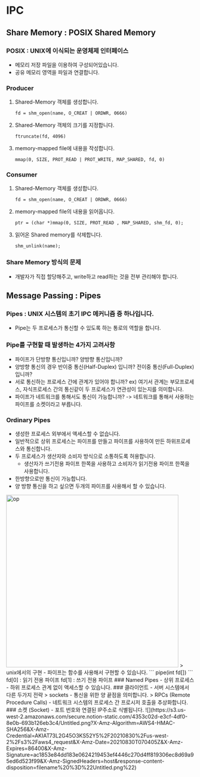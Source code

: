 # IPC
## Share Memory : POSIX Shared Memory
### POSIX : UNIX에 이식되는 운영체제 인터페이스
- 메모리 저장 파일을 이용하여 구성되어있습니다.
- 공유 메모리 영역을 파일과 연결합니다.
### Producer
1. Shared-Memory 객체를 생성합니다.
	```
	fd = shm_open(name, O_CREAT | ORDWR, 0666)
	```
2. Shared-Memory 객체의 크기를 지정합니다.
	```
	ftruncate(fd, 4096)
	```
3. memory-mapped file에 내용을 작성합니다.
	```
	mmap(0, SIZE, PROT_READ | PROT_WRITE, MAP_SHARED, fd, 0)
	```
### Consumer
1. Shared-Memory 객체를 생성합니다.
	```
	fd = shm_open(name, O_CREAT | ORDWR, 0666)
	```
2. memory-mapped file의 내용을 읽어옵니다.
	```
	ptr = (char *)mmap(0, SIZE, PROT_READ , MAP_SHARED, shm_fd, 0);
	```
3. 읽어온 Shared memory를 삭제합니다.
	```
	shm_unlink(name);
	```
### Share Memory 방식의 문제
- 개발자가 직접 할당해주고, write하고 read하는 것을 전부 관리해야 합니다.
## Message Passing : Pipes
### Pipes : UNIX 시스템의 초기 IPC 메커니즘 중 하나입니다.
- Pipe는 두 프로세스가 통신할 수 있도록 하는 통로의 역할을 합니다.
### Pipe를 구현할 때 발생하는 4가지 고려사항
- 파이프가 단방향 통신입니까? 양방향 통신입니까?
- 양방향 통신의 경우 반이중 통신(Half-Duplex) 입니까? 전이중 통신(Full-Duplex)입니까?
- 서로 통신하는 프로세스 간에 관계가 있어야 합니까?
ex) 여기서 관계는 부모프로세스, 자식프로세스 간의 통신같이 두 프로세스가 연관성이 있는지를 의미합니다.
- 파이프가 네트워크를 통해서도 통신이 가능합니까? -> 네트워크를 통해서 사용하는 파이프를 소켓이라고 부릅니다.
### Ordinary Pipes
- 생성한 프로세스 외부에서 액세스할 수 없습니다.
- 일반적으로 상위 프로세스는 파이프를 만들고 파이프를 사용하여 만든 하위프로세스와 통신합니다.
- 두 프로세스가 생산자와 소비자 방식으로 소통하도록 허용합니다.
	- 생산자가 쓰기전용 파이프 한쪽을 사용하고 소비자가 읽기전용 파이프 한쪽을 사용합니다.
- 한방향으로만 통신이 가능합니다.
- 양 방향 통신을 하고 싶으면 두개의 파이프를 사용해서 할 수 있습니다.
<img width="461" alt="op" src="https://user-images.githubusercontent.com/41960243/130849339-031213b0-492e-4b3a-bb7b-99c1339a8e11.PNG">
> unix에서의 구현
- 파이프는 함수를 사용해서 구현할 수 있습니다.
	```
	pipe(int fd[])
	```
	fd[0] : 읽기 전용 파이프
	fd[1] : 쓰기 전용 파이프
### Named Pipes
- 상위 프로세스 - 하위 프로세스 관계 없이 액세스할 수 있습니다.
### 클라이언트 - 서버 시스템에서 다른 두가지 전략
> sockets
	- 통신을 위한 양 끝점을 의미합니다.
> RPCs (Remote Procedure Calls)
	- 네트워크 시스템의 프로세스 간 프로시저 호출을 추상화합니다.
### 소켓 (Socket)
	- 포트 번호와 연결된 IP주소로 식별됩니다.
	![](https://s3.us-west-2.amazonaws.com/secure.notion-static.com/4353c02d-e3cf-4df0-8e0b-693b126eb3c4/Untitled.png?X-Amz-Algorithm=AWS4-HMAC-SHA256&X-Amz-Credential=AKIAT73L2G45O3KS52Y5%2F20210830%2Fus-west-2%2Fs3%2Faws4_request&X-Amz-Date=20210830T070405Z&X-Amz-Expires=86400&X-Amz-Signature=ac1853e84dd183e0624219453ef4446c270d4ff819306ec8d69a95ed6d523f99&X-Amz-SignedHeaders=host&response-content-disposition=filename%20%3D%22Untitled.png%22)